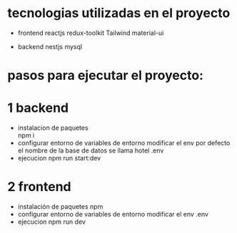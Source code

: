 

# tecnologias utilizadas en el proyecto
 - frontend
   reactjs
   redux-toolkit
   Tailwind
   material-ui
   
 - backend
   nestjs
   mysql
   
# pasos para ejecutar el proyecto:

# 1 backend
  - instalacion de paquetes  
  npm i
  - configurar entorno de variables de entorno modificar el env  por defecto el nombre de la base de datos se llama hotel
  .env
  - ejecucion
  npm run start:dev

# 2 frontend
  - instalación de paquetes
    npm
  - configurar entorno de variables de entorno modificar el env
    .env
  - ejecucion
  npm run dev
   
  
  
